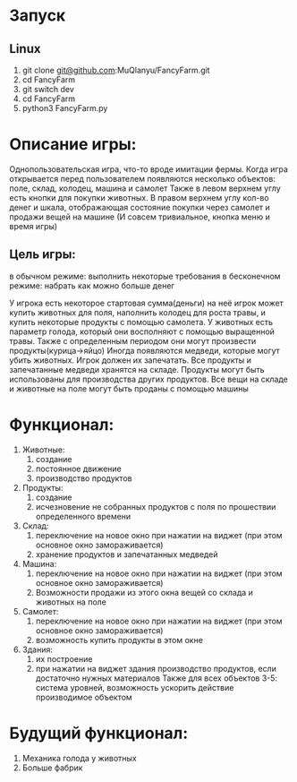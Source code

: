 # Запуск
## Linux
1) git clone git@github.com:MuQlanyu/FancyFarm.git
2) cd FancyFarm
3) git switch dev
4) cd FancyFarm
5) python3 FancyFarm.py
# Описание игры:
Однопользовательская игра, что-то вроде имитации фермы.
Когда игра открывается перед пользователем появляются несколько объектов: поле, склад, колодец, машина и самолет
Также в левом верхнем углу есть кнопки для покупки животных. В правом верхнем углу кол-во денег и шкала, отображающая состояние покупки через самолет и продажи вещей на машине
(И совсем тривиальное, кнопка меню и время игры)

## Цель игры:
 в обычном режиме: выполнить некоторые требования
 в бесконечном режиме: набрать как можно больше денег

У игрока есть некоторое стартовая сумма(деньги) на неё игрок может купить животных для поля, наполнить колодец для роста травы, и купить некоторые продукты с помощью самолета.
У животных есть параметр голода, который они восполняют с помощью выращенной травы. Также с определенным периодом они могут произвести продукты(курица->яйцо)
Иногда появляются медведи, которые могут убить животных. Игрок должен их запечатать.
Все продукты и запечатанные медведи хранятся на складе.
Продукты могут быть использованы для производства других продуктов.
Все вещи на складе и животные на поле могут быть проданы с помощью машины

# Функционал:
1) Животные: 
   1) создание
   2) постоянное движение
   3) производство продуктов
2) Продукты: 
   1) создание
   2) исчезновение не собранных продуктов с поля по прошествии определенного времени
3) Склад:
    1) переключение на новое окно при нажатии на виджет (при этом основное окно замораживается)
    2) хранение продуктов и запечатанных медведей
4) Машина:
    1) переключение на новое окно при нажатии на виджет (при этом основное окно замораживается)
    2) Возможности продажи из этого окна вещей со склада и животных на поле
5) Самолет:
    1) переключение на новое окно при нажатии на виджет (при этом основное окно замораживается)
    2) возможность купить продукты в этом окне
6) Здания:
    1) их построение
    2) при нажатии на виджет здания производство продуктов, если достаточно нужных материалов
Также для всех объектов 3-5: система уровней, возможность ускорить действие производимое объектом
   
# Будущий функционал:
1) Механика голода у животных
3) Больше фабрик
